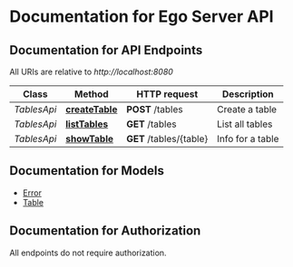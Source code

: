 # Documentation for Ego Server API

<a name="documentation-for-api-endpoints"></a>
## Documentation for API Endpoints

All URIs are relative to *http://localhost:8080*

Class | Method | HTTP request | Description
------------ | ------------- | ------------- | -------------
*TablesApi* | [**createTable**](Apis/TablesApi.md#createtable) | **POST** /tables | Create a table
*TablesApi* | [**listTables**](Apis/TablesApi.md#listtables) | **GET** /tables | List all tables
*TablesApi* | [**showTable**](Apis/TablesApi.md#showtable) | **GET** /tables/{table} | Info for a table


<a name="documentation-for-models"></a>
## Documentation for Models

 - [Error](./Models/Error.md)
 - [Table](./Models/Table.md)


<a name="documentation-for-authorization"></a>
## Documentation for Authorization

All endpoints do not require authorization.

